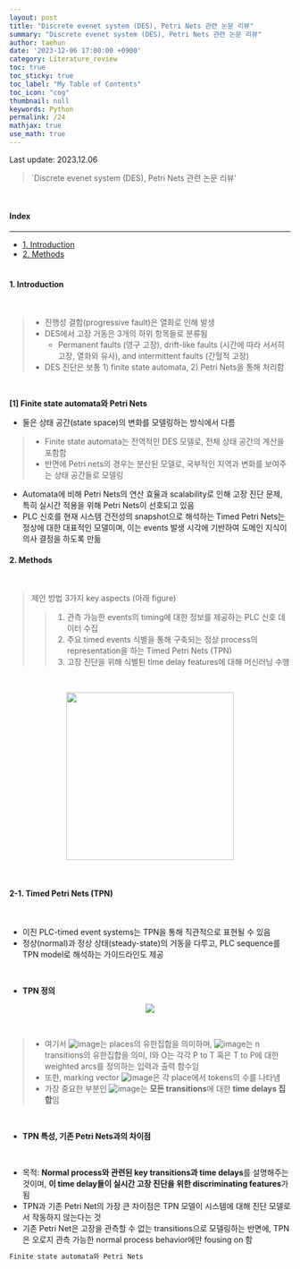 ```yaml
---
layout: post
title: "Discrete evenet system (DES), Petri Nets 관련 논문 리뷰"
summary: "Discrete evenet system (DES), Petri Nets 관련 논문 리뷰"
author: taehun
date: '2023-12-06 17:00:00 +0900'
category: Literature_review
toc: true
toc_sticky: true
toc_label: "My Table of Contents"
toc_icon: "cog"
thumbnail: null
keywords: Python
permalink: /24
mathjax: true
use_math: true
---
```


Last update: 2023.12.06<br>

> `Discrete evenet system (DES), Petri Nets 관련 논문 리뷰'<br>

<br>

#### Index
---

- [1. Introduction](#1-introduction)
- [2. Methods](#2-methods)<br><br>

#### **1. Introduction**
  
<br>

> - 진행성 결함(progressive fault)은 열화로 인해 발생<br>
> - DES에서 고장 거동은 3개의 하위 항목들로 분류됨
>   - Permanent faults (영구 고장), drift-like faults (시간에 따라 서서히 고장, 열화와 유사), and intermittent faults (간헐적 고장)<br>
> - DES 진단은 보통 1) finite state automata, 2) Petri Nets을 통해 처리함 <br>


<br>

**[1] Finite state automata와 Petri Nets** <br>

- 둘은 상태 공간(state space)의 변화를 모델링하는 방식에서 다름<br>
> - Finite state automata는 전역적인 DES 모델로, 전체 상태 공간의 계산을 포함함<br>
> - 반면에 Petri nets의 경우는 분산된 모델로, 국부적인 지역과 변화를 보여주는 상태 공간들로 모델링<br>

- Automata에 비해 Petri Nets의 연산 효율과 scalability로 인해 고장 진단 문제, 특히 실시간 적용을 위해 Petri Nets이 선호되고 있음<br>
- PLC 신호를 현재 시스템 건전성의 snapshot으로 해석하는 Timed Petri Nets는 정상에 대한 대표적인 모델이며, 이는 events 발생 시각에 기반하여 도메인 지식이 의사 결정을 하도록 만듦<br>

#### **2. Methods**

<br>

> 제안 방법 3가지 key aspects (아래 figure)
> > 1) 관측 가능한 events의 timing에 대한 정보를 제공하는 PLC 신호 데이터 수집
> > 2) 주요 timed events 식별을 통해 구축되는 정상 process의 representation을 하는 Timed Petri Nets (TPN)
> > 3) 고장 진단을 위해 식별된 time delay features에 대해 머신러닝 수행

<br>

<p align = "center">
  <img src = "https://github.com/SSSAMKIM/SSSAMKIM.github.io/assets/86653075/a09dded6-1ede-4c6a-a1d5-9b7b3034e62e" width = "300" height = "auto">
</p>

<br>

#### **2-1. Timed Petri Nets (TPN)**

<br>

- 이진 PLC-timed event systems는 TPN을 통해 직관적으로 표현될 수 있음<br>
- 정상(normal)과 정상 상태(steady-state)의 거동을 다루고, PLC sequence를 TPN model로 해석하는 가이드라인도 제공<br>

<br>

- **TPN 정의**<br>
<p align = "center">
  <img src = "https://github.com/SSSAMKIM/SSSAMKIM.github.io/assets/86653075/4fe5f310-3bf0-47c0-9085-efd500f5d242">
</p>
<br>

> - 여기서 ![image](https://github.com/SSSAMKIM/SSSAMKIM.github.io/assets/86653075/eab31eb2-3988-4243-a1db-2fa9b7695fcf)는 places의 유한집합을 의미하며, ![image](https://github.com/SSSAMKIM/SSSAMKIM.github.io/assets/86653075/6ed4fe90-1a3e-4a9e-9102-6d6f8ea8be1f)는 n transitions의 유한집합을 의미, I와 O는 각각 P to T 혹은 T to P에 대한 weighted arcs를 정의하는 입력과 출력 함수임<br>
> - 또한, marking vector ![image](https://github.com/SSSAMKIM/SSSAMKIM.github.io/assets/86653075/4727605d-d65a-48bc-ac32-0fb8b6554c9b)은 각 place에서 tokens의 수를 나타냄<br>
> - 가장 중요한 부분인 ![image](https://github.com/SSSAMKIM/SSSAMKIM.github.io/assets/86653075/a17e6d70-dec0-4f60-a700-111c15e03811)는 **모든 transitions**에 대한 **time delays 집합**임<br>

<br>

- **TPN 특성, 기존 Petri Nets과의 차이점**

<br>

- 목적: **Normal process와 관련된 key transitions과 time delays**를 설명해주는 것이며, **이 time delay들이 실시간 고장 진단을 위한 discriminating features**가 됨<br>
- TPN과 기존 Petri Net의 가장 큰 차이점은 TPN 모델이 시스템에 대해 진단 모델로서 작동하지 않는다는 것<br>
- 기존 Petri Net은 고장을 관측할 수 없는 transitions으로 모델링하는 반면에, TPN은 오로지 관측 가능한 normal process behavior에만 fousing on 함<br>




```markdown
Finite state automata와 Petri Nets
```
